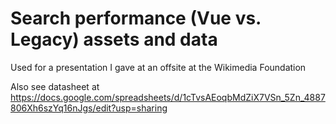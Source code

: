 # Search performance (Vue vs. Legacy) assets and data

Used for a presentation I gave at an offsite at the Wikimedia Foundation

Also see datasheet at https://docs.google.com/spreadsheets/d/1cTvsAEoqbMdZiX7VSn_5Zn_4887806Xh6szYq16nJgs/edit?usp=sharing
